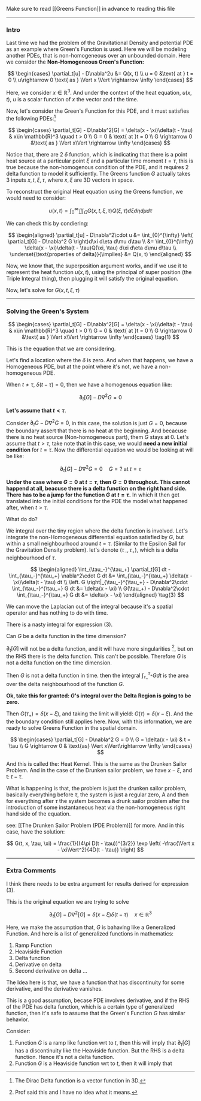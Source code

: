 Make sure to read [[Greens Function]] in advance to reading this file 

---
### **Intro**

Last time we had the problem of the Gravitational Density and potential PDE as an example where Green's Function is used. Here we will be modeling another PDEs, that is non-homogeneous over an unbounded domain. Here we consider the **Non-Homogeneous Green's Function:**

$$
\begin{cases}
    \partial_t[u] - D\nabla^2u &= Q(x, t)
    \\
    u = 0 &\text{ at } t = 0
    \\
    u\rightarrow 0 \text{ as } \Vert x \Vert \rightarrow \infty
\end{cases}
$$
 
Here, we consider $x\in \mathbb{R}^3$. And under the context of the heat equation, $u(x,t)$, $u$ is a scalar function of $x$ the vector and $t$ the time. 

Now, let's consider the Green's Function for this PDE, and it must satisfies the following PDEs:[^1] 

$$
\begin{cases}
    \partial_t[G] - D\nabla^2[G] = \delta(x - \xi)\delta(t - \tau) & x\in \mathbb{R}^3 \quad t > 0
    \\
    G = 0 & \text{ at }t = 0
    \\
    G \rightarrow 0 &\text{ as } \Vert x\Vert \rightarrow \infty
\end{cases}
$$

Notice that, there are 2 $\delta$ function, which is indicating that there is a point heat source at a particular point $\xi$ and a particular time moment $t = \tau$, this is true because the non-homogenous condition of the PDE, and it requires 2 delta function to model it sufficiently.  The Greens function $G$ actually takes 3 inputs $x, t, \xi, \tau$, where $x, \xi$ are 3D vectors in space. 

To reconstruct the original Heat equation using the Greens function, we would need to consider: 

$$
u(x, t) = \int_{0}^{\infty} 
    \iiint_{\Omega}
        G(x, t, \xi, \tau)Q(\xi, \tau)d\xi d\eta d\mu 
d\tau
$$

We can check this by condiering: 

$$
\begin{aligned}
    \partial_t[u] - D\nabla^2\cdot u &= \int_{0}^{\infty} 
        \left(
            \partial_t[G] - D\nabla^2 G
        \right)d\xi d\eta d\mu
    d\tau
    \\
    &= \int_{0}^{\infty} 
        \delta(x - \xi)\delta(t - \tau)Q(\xi, \tau)
        d\xi d\eta d\mu
    d\tau
    \\
    \underset{\text{properties of delta}}{\implies}
    &= Q(x, t)
\end{aligned}
$$

Now, we know that, the superposition argument works, and if we use it to represent the heat function $u(x, t)$, using the principal of super position (the Triple Integral thing), then plugging it will satisfy the original equation. 

Now, let's solve for $G(x, t, \xi, \tau)$ 


---
### **Solving the Green's System**


$$
\begin{cases}
    \partial_t[G] - D\nabla^2[G] = \delta(x - \xi)\delta(t - \tau) & x\in \mathbb{R}^3 \quad t > 0
    \\
    G = 0 & \text{ at }t = 0
    \\
    G \rightarrow 0 &\text{ as } \Vert x\Vert \rightarrow \infty
\end{cases}
\tag{1}
$$

This is the equation that we are considering. 

Let's find a location where the $\delta$ is zero. And when that happens, we have a Homogeneous PDE, but at the point where it's not, we have a non-homogeneous PDE. 

When $t\ne \tau$, $\delta(t - \tau) = 0$, then we have a homogenous equation like: 

$$
\partial_t[G] - D\nabla^2G = 0
\tag{2}
$$

**Let's assume that $t < \tau$**. 

Consider $\partial_tG - D\nabla^2G = 0$, in this case, the solution is just $G = 0$, because the boundary assert that there is no heat at the beginning. And becacuse there is no heat source (Non-homogeneous part), them $G$ stays at $0$. Let's assume that $t > \tau$, take note that in this case, we would **need a new initial condition** for $t = \tau$. Now the differential equation we would be looking at will be like: 

$$
\partial_t[G] - D\nabla^2 G = 0 \quad G = ? \text{ at } t= \tau
$$

**Under the case where $G = 0$ at $t = \tau$, then $G = 0$ throughout. This cannot happend at all, beacuse there is a delta function on the right hand side. There has to be a jump for the function $G$ at $t = \tau$.** In which it then get translated into the initial conditions for the PDE the model what happened after, when $t > \tau$. 

What do do? 

We integral over the tiny region where the delta function is involved. Let's integrate the non-Homogeneous differential equation satisfied by $G$, but within a small neighbourhood around $t = \tau$. (Similar to the Epsilon Ball for the Gravitation Density problem). let's denote $(\tau_-, \tau_+)$, which is a delta neighbourhood of $\tau$. 

$$
\begin{aligned}
    \int_{\tau_-}^{\tau_+} 
        \partial_t[G]
    dt - \int_{\tau_-}^{\tau_+} 
        \nabla^2\cdot G
    dt &= \int_{\tau_-}^{\tau_+} 
        \delta(x - \xi)\delta(t - \tau)
    dt
    \\
    \left.
        G
    \right|_{\tau_-}^{\tau_+} - 
    D\nabla^2\cdot \int_{\tau_-}^{\tau_+}
        G
    dt &= \delta(x - \xi)
    \\
    G(\tau_+) -
    D\nabla^2\cdot \int_{\tau_-}^{\tau_+} 
        G
    dt &= \delta(x - \xi)
\end{aligned}
\tag{3}
$$

We can move the Laplacian out of the integral because it's a spatial operator and has nothing to do with time. 

There is a nasty integral for expression (3).

Can $G$ be a delta function in the time dimension? 

$\partial_t[G]$ will not be a delta function, and it will have more singularities [^2], but on the RHS there is the delta function. This can't be possible. Therefore $G$ is not a delta function on the time dimension. 

Then $G$ is not a delta function in time. then the integral $\int_{\tau_-}^{\tau_+}Gdt$ is the area over the delta neighbourhood of the function $G$. 

**Ok, take this for granted: $G$'s integral over the Delta Region is going to be zero.**

Then $G(\tau_+) = \delta(x - \xi)$, and taking the limit will yield: $G(\tau) = \delta(x - \xi)$. And the the boundary condition still applies here. Now, with this information, we are ready to solve Greens Function in the spatial domain. 

$$
\begin{cases}
    \partial_t[G] - D\nabla^2 G = 0
    \\
    G = \delta(x - \xi) & t = \tau
    \\
    G \rightarrow 0  & \text{as} \Vert x\Vert\rightarrow \infty
\end{cases}
$$

And this is called the: Heat Kernel. This is the same as the Drunken Sailor Problem. And in the case of the Drunken sailor problem, we have $x - \xi$, and t: $t - \tau$. 

What is happening is that, the problem is just the drunken sailor problem, basically everything before $\tau$, the system is just a regular zero, A and then for everything after $\tau$ the system becomes a drunk sailor problem after the introduction of some instantaneous heat via the non-homogeneous right hand side of the equation. 

see: [[The Drunken Sailor Problem (PDE Problem)]] for more. And in this case, have the solution: 

$$
G(t, x, \tau, \xi) = \frac{1}{(4\pi D(t - \tau))^{3/2}} \exp \left(
    -\frac{\Vert x - \xi\Vert^2}{4D(t - \tau)}
\right)
$$


---
### **Extra Comments**

I think there needs to be extra argument for results derived for expression (3). 

This is the original equation we are trying to solve

$$
\partial_t[G] - D\nabla^2[G] = \delta(x - \xi)\delta(t - \tau) \quad x\in \mathbb{R}^3
$$

Here, we make the assumption that, $G$ is bahaving like a Generalized Function. And here is a list of generalized functions in mathematics: 

1. Ramp Function 
2. Heaviside Function 
3. Delta function 
4. Derivative on delta
5. Second derivative on delta ... 

The Idea here is that, we have a function that has discontinuity for some derivative, and the derivative vanishes. 

This is a good assumption, becase PDE involves derivative, and if the RHS of the PDE has delta function, which is a certain type of generalized function, then it's safe to assume that the Green's Function $G$ has similar behavior. 

Consider: 

1. Function $G$ is a ramp like function wrt to $t$, then this will imply that $\partial_t[G]$ has a discontinuity like the Heaviside function. But the RHS is a delta function. Hence it's not a delta function. 
2. Function $G$ is a Heaviside function wrt to $t$, then it will imply that 



[^1]: The Dirac Delta function is a vector function in 3D. 
[^2]: Prof said this and I have no idea what it means. 